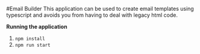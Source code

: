 #Email Builder
This application can be used to create email templates using typescript and avoids you from having to deal with legacy html code.

**Running the application**

1. `npm install`
2. `npm run start`
